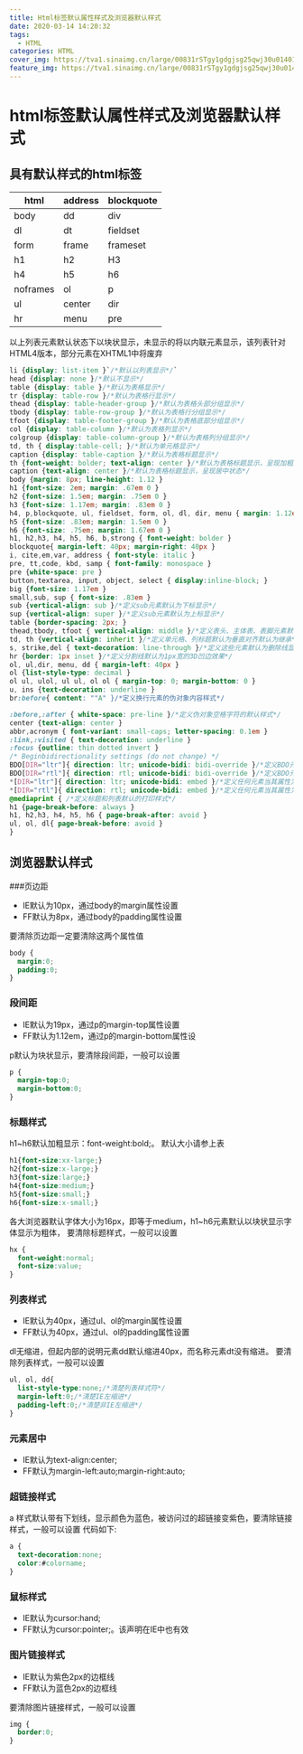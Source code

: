 ```yaml
---
title: Html标签默认属性样式及浏览器默认样式
date: 2020-03-14 14:20:32
tags:
  - HTML
categories: HTML
cover_img: https://tva1.sinaimg.cn/large/00831rSTgy1gdgjsg25qwj30u01401kx.jpg
feature_img: https://tva1.sinaimg.cn/large/00831rSTgy1gdgjsg25qwj30u01401kx.jpg
---
```


# html标签默认属性样式及浏览器默认样式

## 具有默认样式的html标签

| html     | address | blockquote |
| -------- | ------- | ---------- |
| body     | dd      | div        |
| dl       | dt      | fieldset   |
| form     | frame   | frameset   |
| h1       | h2      | H3         |
| h4       | h5      | h6         |
| noframes | ol      | p          |
| ul       | center  | dir        |
| hr       | menu    | pre        |

以上列表元素默认状态下以块状显示，未显示的将以内联元素显示，该列表针对HTML4版本，部分元素在XHTML1中将废弃

```css
li {display: list-item }`/*默认以列表显示*/`
head {display: none }/*默认不显示*/
table {display: table }/*默认为表格显示*/
tr {display: table-row }/*默认为表格行显示*/
thead {display: table-header-group }/*默认为表格头部分组显示*/
tbody {display: table-row-group }/*默认为表格行分组显示*/
tfoot {display: table-footer-group }/*默认为表格底部分组显示*/
col {display: table-column }/*默认为表格列显示*/
colgroup {display: table-column-group }/*默认为表格列分组显示*/
td, th { display:table-cell; }/*默认为单元格显示*/
caption {display: table-caption }/*默认为表格标题显示*/
th {font-weight: bolder; text-align: center }/*默认为表格标题显示，呈现加粗居中状态*/
caption {text-align: center }/*默认为表格标题显示，呈现居中状态*/
body {margin: 8px; line-height: 1.12 }
h1 {font-size: 2em; margin: .67em 0 }
h2 {font-size: 1.5em; margin: .75em 0 }
h3 {font-size: 1.17em; margin: .83em 0 }
h4, p,blockquote, ul, fieldset, form, ol, dl, dir, menu { margin: 1.12em 0 }
h5 {font-size: .83em; margin: 1.5em 0 }
h6 {font-size: .75em; margin: 1.67em 0 }
h1, h2,h3, h4, h5, h6, b,strong { font-weight: bolder }
blockquote{ margin-left: 40px; margin-right: 40px }
i, cite,em,var, address { font-style: italic }
pre, tt,code, kbd, samp { font-family: monospace }
pre {white-space: pre }
button,textarea, input, object, select { display:inline-block; }
big {font-size: 1.17em }
small,sub, sup { font-size: .83em }
sub {vertical-align: sub }/*定义sub元素默认为下标显示*/
sup {vertical-align: super }/*定义sub元素默认为上标显示*/
table {border-spacing: 2px; }
thead,tbody, tfoot { vertical-align: middle }/*定义表头、主体表、表脚元素默认为垂直对齐*/
td, th {vertical-align: inherit }/*定义单元格、列标题默认为垂直对齐默认为继承*/
s, strike,del { text-decoration: line-through }/*定义这些元素默认为删除线显示*/
hr {border: 1px inset }/*定义分割线默认为1px宽的3D凹边效果*/
ol, ul,dir, menu, dd { margin-left: 40px }
ol {list-style-type: decimal }
ol ul, ulol, ul ul, ol ol { margin-top: 0; margin-bottom: 0 }
u, ins {text-decoration: underline }
br:before{ content: ""A" }/*定义换行元素的伪对象内容样式*/
```

```css
:before,:after { white-space: pre-line }/*定义伪对象空格字符的默认样式*/
center {text-align: center }
abbr,acronym { font-variant: small-caps; letter-spacing: 0.1em }
:link,:visited { text-decoration: underline }
:focus {outline: thin dotted invert }
/* Beginbidirectionality settings (do not change) */
BDO[DIR="ltr"]{ direction: ltr; unicode-bidi: bidi-override }/*定义BDO元素当其属性为DIR="ltr"时的默认文本读写显示顺序*/
BDO[DIR="rtl"]{ direction: rtl; unicode-bidi: bidi-override }/*定义BDO元素当其属性为DIR="rtl"时的默认文本读写显示顺序*/
*[DIR="ltr"]{ direction: ltr; unicode-bidi: embed }/*定义任何元素当其属性为DIR="ltr"时的默认文本读写显示顺序*/
*[DIR="rtl"]{ direction: rtl; unicode-bidi: embed }/*定义任何元素当其属性为DIR="rtl"时的默认文本读写显示顺序*/
@mediaprint { /*定义标题和列表默认的打印样式*/
h1 {page-break-before: always }
h1, h2,h3, h4, h5, h6 { page-break-after: avoid }
ul, ol, dl{ page-break-before: avoid }
}
```

## **浏览器默认样式**

###页边距 

* IE默认为10px，通过body的margin属性设置 
* FF默认为8px，通过body的padding属性设置 

要清除页边距一定要清除这两个属性值 

```css
body {
  margin:0;
  padding:0;
}
```

### 段间距 

* IE默认为19px，通过p的margin-top属性设置 
* FF默认为1.12em，通过p的margin-bottom属性设 

p默认为块状显示，要清除段间距，一般可以设置 

```css
p {
  margin-top:0;
  margin-bottom:0;
}
```

### 标题样式 

h1~h6默认加粗显示：font-weight:bold;。 
默认大小请参上表 

```css
h1{font-size:xx-large;}
h2{font-size:x-large;}
h3{font-size:large;}
h4{font-size:medium;}
h5{font-size:small;}
h6{font-size:x-small;}
```

各大浏览器默认字体大小为16px，即等于medium，h1~h6元素默认以块状显示字体显示为粗体， 
要清除标题样式，一般可以设置 

```css
hx {
  font-weight:normal;
  font-size:value;
}
```

### 列表样式 

* IE默认为40px，通过ul、ol的margin属性设置 
* FF默认为40px，通过ul、ol的padding属性设置 

dl无缩进，但起内部的说明元素dd默认缩进40px，而名称元素dt没有缩进。 
要清除列表样式，一般可以设置 

```css
ul, ol, dd{
  list-style-type:none;/*清楚列表样式符*/
  margin-left:0;/*清楚IE左缩进*/
  padding-left:0;/*清楚非IE左缩进*/
}
```

### 元素居中 

* IE默认为text-align:center; 
* FF默认为margin-left:auto;margin-right:auto; 

### 超链接样式 

a 样式默认带有下划线，显示颜色为蓝色，被访问过的超链接变紫色，要清除链接样式，一般可以设置 
代码如下:

```css
a {
  text-decoration:none;
  color:#colorname;
}
```

### 鼠标样式 

* IE默认为cursor:hand; 
* FF默认为cursor:pointer;。该声明在IE中也有效 

### 图片链接样式 

* IE默认为紫色2px的边框线 
* FF默认为蓝色2px的边框线 

要清除图片链接样式，一般可以设置

```css
img {
  border:0;
}
```

